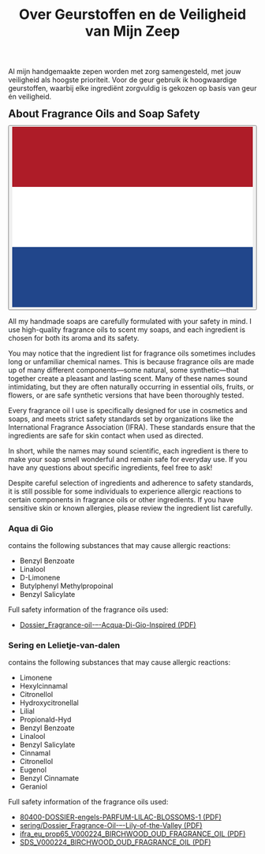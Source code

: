 ﻿---
title: "Over Geurstoffen en de Veiligheid van Mijn Zeep"
layout: single
author_profile: true
excerpt_separator: <!--more-->
header:
    overlay_image: random
    overlay_filter: 0.3
    teaser: /assets/images/teaser/fragrance.webp
comments: true
tags: zeep
---  
  Al mijn handgemaakte zepen worden met zorg samengesteld, met jouw veiligheid als hoogste prioriteit. Voor de geur gebruik ik hoogwaardige geurstoffen, waarbij elke ingrediënt zorgvuldig is gekozen op basis van geur én veiligheid.
<!--more-->
<style>
.page__content > p:first-child {
  display: none;
}
</style>

<div class="lang-content lang-nl" style="display:none;">
  <div class="lang-header">
    <h2 style="margin: 0.5em 0 0.5em;">Over Geurstoffen en de Veiligheid van Mijn Zeep</h2>
    <div class="lang-switcher">
      <button id="lang-toggle" onclick="toggleLang()">
        <img id="lang-flag" src="/assets/images/ui/gb.svg" alt="English flag">
      </button>
    </div>
  </div>
  <p>
  
    Al mijn handgemaakte zepen worden met zorg samengesteld, met jouw veiligheid als hoogste prioriteit. Voor de geur gebruik ik hoogwaardige geurstoffen, waarbij elke ingrediënt zorgvuldig is gekozen op basis van geur én veiligheid.
  </p>
  <p>
    Je zult misschien merken dat de ingrediëntenlijst van geurstoffen soms lange of onbekende chemische namen bevat. Dit komt doordat geurstoffen bestaan uit veel verschillende componenten—sommige natuurlijk, sommige synthetisch—die samen zorgen voor een aangename en langdurige geur. Veel van deze namen klinken misschien spannend, maar ze komen vaak van nature voor in etherische oliën, fruit of bloemen, of het zijn veilige synthetische varianten die uitgebreid zijn getest.
  </p>
  <p>
    Elke geurstof die ik gebruik is speciaal ontwikkeld voor gebruik in cosmetica en zeep, en voldoet aan strenge veiligheidsnormen van organisaties zoals de International Fragrance Association (IFRA). Deze normen zorgen ervoor dat de ingrediënten veilig zijn voor contact met de huid, mits ze op de juiste manier worden gebruikt.
  </p>
  <p>
    Kortom: hoewel de namen soms wetenschappelijk klinken, zijn alle ingrediënten zorgvuldig gekozen om jouw zeep heerlijk te laten ruiken én veilig te houden voor dagelijks gebruik. Heb je vragen over specifieke ingrediënten? Laat het gerust weten!
  </p>
  <p>
    Ondanks de zorgvuldige selectie van ingrediënten en het naleven van veiligheidsnormen, is het mogelijk dat sommige mensen allergische reacties krijgen op bepaalde bestanddelen in geurstoffen of andere ingrediënten. Heb je een gevoelige huid of bekende allergieën? Bekijk dan de ingrediëntenlijst goed.
  </p>

  <h3>Aqua di Gio</h3>
  <p class="sc">
    Bevat de volgende stoffen die mogelijk allergische reacties kunnen veroorzaken:
  </p>
  <ul class="allergen-list">
    <li>Benzyl Benzoate</li>
    <li>Linalool</li>
    <li>D-Limonene</li>
    <li>Butylphenyl Methylpropoinal</li>
    <li>Benzyl Salicylate</li>
  </ul>
  <p>
    Volledige veiligheidsinformatie van de gebruikte parfum olieën:
  </p>
  <ul class="allergen-list">
    <li>
      <a href="/assets/pdf/aquadigio/Dossier_Fragrance-oil-–-Acqua-Di-Gio-Inspired.pdf" target="_blank" rel="noopener">
        Dossier_Fragrance-oil-–-Acqua-Di-Gio-Inspired (PDF)
      </a>
    </li>
  </ul>

  <h3>Sering en Lelietje-van-dalen</h3>
  <p class="sc">
    Bevat de volgende stoffen die mogelijk allergische reacties kunnen veroorzaken:
  </p>
  <ul class="allergen-list">
    <li>Limonene</li>
    <li>Hexylcinnamal</li>
    <li>Citronellol</li>
    <li>Hydroxycitronellal</li>
    <li>Lilial</li>
    <li>Propionald-Hyd</li>
    <li>Benzyl Benzoate</li>
    <li>Linalool</li>
    <li>Benzyl Salicylate</li>
    <li>Cinnamal</li>
    <li>Citronellol</li>
    <li>Eugenol</li>
    <li>Benzyl Cinnamate</li>
    <li>Geraniol</li>
  </ul>
  <p>
    Volledige veiligheidsinformatie van de gebruikte parfum olieën:
  </p>
  <ul class="allergen-list">
    <li>
      <a href="/assets/pdf/sering/80400-DOSSIER-engels-PARFUM-LILAC-BLOSSOMS-1.pdf" target="_blank" rel="noopener">
        <a class="allergen-url" href="/assets/pdf/sering/80400-DOSSIER-engels-PARFUM-LILAC-BLOSSOMS-1.pdf" target="_blank" rel="noopener">80400-DOSSIER-engels-PARFUM-LILAC-BLOSSOMS (PDF)</a>
      </a>
    </li>
    <li>
      <a href="/assets/pdf/sering/Dossier_Fragrance-Oil-–-Lily-of-the-Valley.pdf" target="_blank" rel="noopener">
        <a class="allergen-url" href="/assets/pdf/sering/Dossier_Fragrance-Oil-–-Lily-of-the-Valley.pdf" target="_blank" rel="noopener">Dossier_Fragrance-Oil-–-Lily-of-the-Valley (PDF)</a>
      </a>
    </li>
    <li>
      <a href="/assets/pdf/sering/ifra_eu_prop65_V000224_BIRCHWOOD_OUD_FRAGRANCE_OIL-1.pdf" target="_blank" rel="noopener">
        <a class="allergen-url" href="/assets/pdf/sering/ifra_eu_prop65_V000224_BIRCHWOOD_OUD_FRAGRANCE_OIL-1.pdf" target="_blank" rel="noopener">ifra_eu_prop65_V000224_BIRCHWOOD_OUD_FRAGRANCE_OIL (PDF)</a>
      </a>
    </li>
    <li>
      <a href="/assets/pdf/sering/SDS_V000224_BIRCHWOOD_OUD_FRAGRANCE_OIL-1.pdf" target="_blank" rel="noopener">
        <a class="allergen-url" href="/assets/pdf/sering/SDS_V000224_BIRCHWOOD_OUD_FRAGRANCE_OIL-1.pdf" target="_blank" rel="noopener">DSDS_V000224_BIRCHWOOD_OUD_FRAGRANCE_OIL (PDF)</a>
      </a>
    </li>
  </ul>
</div>

<div class="lang-content lang-en">
  <div class="lang-header">
    <h2 style="margin: 0.5em 0 0.5em;">About Fragrance Oils and Soap Safety</h2>
    <div class="lang-switcher">
      <button id="lang-toggle" onclick="toggleLang()">
        <img id="lang-flag" src="/assets/images/ui/nl.svg" alt="Dutch flag">
      </button>
    </div>
  </div>
  <p>
  
  All my handmade soaps are carefully formulated with your safety in mind. I use high-quality fragrance oils to scent my soaps, and each ingredient is chosen for both its aroma and its safety.
   </p>
  <p>
  You may notice that the ingredient list for fragrance oils sometimes includes long or unfamiliar chemical names. This is because fragrance oils are made up of many different components—some natural, some synthetic—that together create a pleasant and lasting scent. Many of these names sound intimidating, but they are often naturally occurring in essential oils, fruits, or flowers, or are safe synthetic versions that have been thoroughly tested.
   </p>
  <p>
  Every fragrance oil I use is specifically designed for use in cosmetics and soaps, and meets strict safety standards set by organizations like the International Fragrance Association (IFRA). These standards ensure that the ingredients are safe for skin contact when used as directed.
   </p>
  <p>
  In short, while the names may sound scientific, each ingredient is there to make your soap smell wonderful and remain safe for everyday use. If you have any questions about specific ingredients, feel free to ask!
   </p>
  <p>
  Despite careful selection of ingredients and adherence to safety standards, it is still possible for some individuals to experience allergic reactions to certain components in fragrance oils or other ingredients. If you have sensitive skin or known allergies, please review the ingredient list carefully.
   </p>
  <p>

  <h3>Aqua di Gio</h3> 
  <p class="sc">
  contains the following substances that may cause allergic reactions:
  </p> 
  <ul class="allergen-list">
    <li>Benzyl Benzoate</li>
    <li>Linalool</li>
    <li>D-Limonene</li>
    <li>Butylphenyl Methylpropoinal</li>
    <li>Benzyl Salicylate</li>
   </ul>
 
  <p>
  Full safety information of the fragrance oils used:
  </p>
  <ul class="allergen-list">
    <li>
      <a href="/assets/pdf/aquadigio/Dossier_Fragrance-oil-–-Acqua-Di-Gio-Inspired.pdf" target="_blank" rel="noopener">
        <a class="allergen-url" href="/assets/pdf/aquadigio/Dossier_Fragrance-oil-–-Acqua-Di-Gio-Inspired.pdf" target="_blank" rel="noopener">Dossier_Fragrance-oil-–-Acqua-Di-Gio-Inspired (PDF)</a>
      </a>
    </li>
  </ul>

 <h3> Sering en Lelietje-van-dalen</h3>
 <p class="sc">
  contains the following substances that may cause allergic reactions:
  </p>
<ul class="allergen-list">
    <li>Limonene</li>
    <li>Hexylcinnamal</li>
    <li>Citronellol</li>
    <li>Hydroxycitronellal</li>
    <li>Lilial</li>
    <li>Propionald-Hyd</li>
    <li>Benzyl Benzoate</li>
    <li>Linalool</li>
    <li>Benzyl Salicylate</li>
    <li>Cinnamal</li>
    <li>Citronellol</li>
    <li>Eugenol</li>
    <li>Benzyl Cinnamate</li>
    <li>Geraniol</li>
</ul>
  
  <p>
  Full safety information of the fragrance oils used:</p>
  
<ul class="allergen-list">
    <li>
        <a href="/assets/pdf/sering/80400-DOSSIER-engels-PARFUM-LILAC-BLOSSOMS-1.pdf" target="_blank" rel="noopener">
            80400-DOSSIER-engels-PARFUM-LILAC-BLOSSOMS-1 (PDF)
        </a>
    </li>
    <li>
        <a href="/assets/pdf/sering/Dossier_Fragrance-Oil-–-Lily-of-the-Valley.pdf" target="_blank" rel="noopener">
            sering/Dossier_Fragrance-Oil-–-Lily-of-the-Valley (PDF)
        </a>
    </li>
    <li>
        <a href="/assets/pdf/sering/ifra_eu_prop65_V000224_BIRCHWOOD_OUD_FRAGRANCE_OIL-1.pdf" target="_blank" rel="noopener">
            ifra_eu_prop65_V000224_BIRCHWOOD_OUD_FRAGRANCE_OIL (PDF)
        </a>
    </li>
    <li>
        <a href="/assets/pdf/sering/SDS_V000224_BIRCHWOOD_OUD_FRAGRANCE_OIL-1.pdf" target="_blank" rel="noopener">
            SDS_V000224_BIRCHWOOD_OUD_FRAGRANCE_OIL (PDF)
        </a>
    </li>
</ul>
</p>
</div>